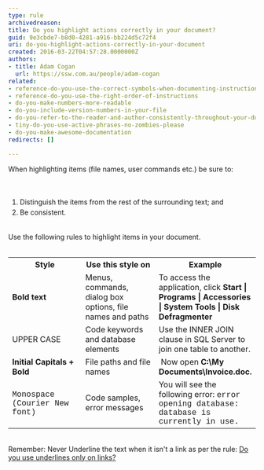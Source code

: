 ```yaml
---
type: rule
archivedreason: 
title: Do you highlight actions correctly in your document?
guid: 9e3cbde7-b8d0-4281-a916-bb224d5c72f4
uri: do-you-highlight-actions-correctly-in-your-document
created: 2016-03-22T04:57:28.0000000Z
authors:
- title: Adam Cogan
  url: https://ssw.com.au/people/adam-cogan
related:
- reference-do-you-use-the-correct-symbols-when-documenting-instructions
- reference-do-you-use-the-right-order-of-instructions
- do-you-make-numbers-more-readable
- do-you-include-version-numbers-in-your-file
- do-you-refer-to-the-reader-and-author-consistently-throughout-your-document
- tiny-do-you-use-active-phrases-no-zombies-please
- do-you-make-awesome-documentation
redirects: []

---
```



​When highlighting items (file names, user commands etc.) be sure to&#58;<br>
<br><excerpt class='endintro'></excerpt><br>
<div><ol><li><span style="line-height&#58;1.5em;">​</span><span style="line-height&#58;1.5em;">Distinguish the items from the rest of the surrounding text; and</span><br></li><li><span style="line-height&#58;1.5em;">Be consistent.</span><br></li></ol></div><div><br></div><div>Use the following rules to highlight items in your document.</div><div><br></div><div><table cellspacing="0" width="100%" class=" ssw15-rteTable-default"><tbody><tr class="ssw15-rteTableHeaderRow-default"><th class="ssw15-rteTableHeaderEvenCol-default" rowspan="1" colspan="1" style="width&#58;33.3333%;">​​Style​</th><th class="ssw15-rteTableHeaderOddCol-default" rowspan="1" colspan="1" style="width&#58;33.3333%;">​Use this style on​</th><th class="ssw15-rteTableHeaderEvenCol-default" rowspan="1" colspan="1" style="width&#58;33.3333%;">​​Example</th></tr><tr class="ssw15-rteTableOddRow-default"><td class="ssw15-rteTableEvenCol-default">​<strong>Bold text</strong></td><td class="ssw15-rteTableOddCol-default">​​Menus, commands, dialog box options, file names and paths​</td><td class="ssw15-rteTableEvenCol-default">​To access the application, click <strong>Start | Programs | Accessories | System Tools | Disk Defragmenter</strong></td></tr><tr class="ssw15-rteTableEvenRow-default"><td class="ssw15-rteTableEvenCol-default">​UPPER CASE</td><td class="ssw15-rteTableOddCol-default">​Code keywords and database elements​</td><td class="ssw15-rteTableEvenCol-default">​​Use the INNER JOIN clause in SQL Server to join one table to another.​</td></tr><tr class="ssw15-rteTableOddRow-default"><td class="ssw15-rteTableEvenCol-default">​<strong>Initial Capitals + Bold</strong></td><td class="ssw15-rteTableOddCol-default">​File paths and file names​</td><td class="ssw15-rteTableEvenCol-default">​ Now open <strong>C&#58;\My Documents\Invoice.doc.</strong></td></tr><tr class="ssw15-rteTableEvenRow-default"><td class="ssw15-rteTableEvenCol-default">​<span style="font-family&#58;courier;">Monospace (Courier New font)</span></td><td class="ssw15-rteTableOddCol-default">​Code samples, error messages​</td><td class="ssw15-rteTableEvenCol-default">​You will see the following error&#58; <span style="font-family&#58;courier;">error opening database&#58; database is currently in use.</span></td></tr></tbody></table><br></div><div>Remember&#58; Never Underline the text when it isn't a link as per the rule&#58;&#160;<a href="http&#58;//www.ssw.com.au/ssw/standards/rules/RulesToBetterWebsitesNavigation.aspx#DontUseUnderlines">Do you use underlines only on links?​</a><br></div>


